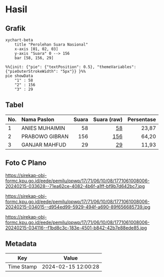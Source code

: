 # Hasil

## Grafik

```mermaid
xychart-beta
    title "Perolehan Suara Nasional"
    x-axis [01, 02, 03]
    y-axis "Suara" 0 --> 156
    bar [58, 156, 29]
```

```mermaid
%%{init: {"pie": {"textPosition": 0.5}, "themeVariables": {"pieOuterStrokeWidth": "5px"}} }%%
pie showData
    "1" : 58
    "2" : 156
    "3" : 29
```

## Tabel

| No. | Nama Paslon    | Suara | Suara (raw) | Persentase |
|:--- |:-------------- | -----:| -----------:| ----------:|
| 1   | ANIES MUHAIMIN | 58    | [58][p-1]   | 23,87      |
| 2   | PRABOWO GIBRAN | 156   | [156][p-2]  | 64,20      |
| 3   | GANJAR MAHFUD  | 29    | [29][p-3]   | 11,93      |


[p-1]: https://github.com/gigit-pemilu/pemilu-2024/blob/main/pilpres/hitung-suara/sub/17-bengkulu/sub/71-kota-bengkulu/sub/06-ratu-agung/sub/1008-lempuing/sub/006-tps/sub/paslon-1.txt
[p-2]: https://github.com/gigit-pemilu/pemilu-2024/blob/main/pilpres/hitung-suara/sub/17-bengkulu/sub/71-kota-bengkulu/sub/06-ratu-agung/sub/1008-lempuing/sub/006-tps/sub/paslon-2.txt
[p-3]: https://github.com/gigit-pemilu/pemilu-2024/blob/main/pilpres/hitung-suara/sub/17-bengkulu/sub/71-kota-bengkulu/sub/06-ratu-agung/sub/1008-lempuing/sub/006-tps/sub/paslon-3.txt

## Foto C Plano

https://sirekap-obj-formc.kpu.go.id/eede/pemilu/ppwp/17/71/06/10/08/1771061008006-20240215-033628--71ea62ce-4082-4b6f-a1ff-bf9b7d642bc7.jpg

https://sirekap-obj-formc.kpu.go.id/eede/pemilu/ppwp/17/71/06/10/08/1771061008006-20240215-034015--d954ed99-5929-494f-a690-89f656685739.jpg

https://sirekap-obj-formc.kpu.go.id/eede/pemilu/ppwp/17/71/06/10/08/1771061008006-20240215-034116--f1bd8c3c-183e-4501-b842-42b7e88ede85.jpg


## Metadata

| Key        | Value               |
| ---------- | ------------------- |
| Time Stamp | 2024-02-15 12:00:28 |




